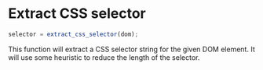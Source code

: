 # Extract CSS selector

```javascript
selector = extract_css_selector(dom);
```

This function will extract a CSS selector string for the given DOM element.
It will use some heuristic to reduce the length of the selector.
